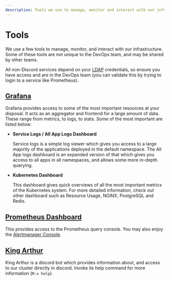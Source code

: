 ```yaml
---
description: Tools we use to manage, monitor and interact with our infrastructure.
---
```

# Tools

We use a few tools to manage, monitor, and interact with our infrastructure.
Some of these tools are not unique to the DevOps team, and may be shared by
other teams.

All non-Discord services depend on your [LDAP](../services/LDAP/index.md)
credentials, so ensure you have access and are in the DevOps team (you can
validate this by trying to login to a service like Prometheus).

## [Grafana](https://grafana.pydis.wtf/)

Grafana provides access to some of the most important resources at your
disposal. It acts as an aggregator and frontend for a large amount of data.
These range from metrics, to logs, to stats. Some of the most important are
listed below:

- **Service Logs / All App Logs Dashboard**

  Service logs is a simple log viewer which gives you access to a large majority
  of the applications deployed in the default namespace. The All App logs
  dashboard is an expanded version of that which gives you access to all apps in
  all namespaces, and allows some more in-depth querying.

- **Kubernetes Dashboard**

  This dashboard gives quick overviews of all the most important metrics of the
  Kubernetes system. For more detailed information, check out other dashboard
  such as Resource Usage, NGINX, PostgreSQL and Redis.

## [Prometheus Dashboard](https://prometheus.pydis.wtf/)

This provides access to the Prometheus query console. You may also enjoy the
[Alertmanager Console](https://alertmanager.pydis.wtf/).

## [King Arthur](https://github.com/python-discord/king-arthur/)

King Arthur is a discord bot which provides information about, and access to our
cluster directly in discord. Invoke its help command for more information (`M-x
help`).
